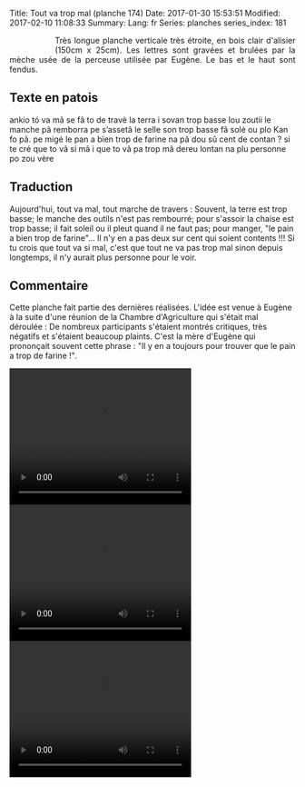 Title:  Tout va trop mal (planche 174)
Date: 2017-01-30 15:53:51
Modified: 2017-02-10 11:08:33
Summary: 
Lang: fr
Series: planches
series_index: 181


<figure class="image-block" style="float: left;">
  <img alt="" src="{static}/images/planche_174-2.png">
  <figcaption style="max-width: 90px"></figcaption>
</figure>
<p style="text-align:justify;">Très longue planche verticale très étroite, en bois clair d'alisier (150cm x 25cm). Les lettres sont gravées et brulées par la mèche usée de la perceuse utilisée par Eugène. Le bas et le haut sont fendus.</p>

## Texte en patois
ankio tó va mâ se fâ to de travè la terra i sovan trop basse lou zoutii le manche pâ remborra pe s’assetâ le selle son trop basse fâ solé ou plo Kan fo pâ. pe migé le pan a bïen trop de farine na pâ dou sû cent de contan ? si te cré que to vâ si mâ i que to vâ pa trop mâ dereu lontan na plu personne po zou vère

## Traduction
Aujourd'hui, tout va mal, tout marche de travers : Souvent, la terre est trop basse; le manche des outils n'est pas rembourré; pour s'assoir la chaise est trop basse; il fait soleil ou il pleut quand il ne faut pas; pour manger, "le pain a bien trop de farine"… Il n'y en a pas deux sur cent qui soient contents !!!  Si tu crois que tout va si mal, c'est que tout ne va pas trop mal sinon depuis longtemps, il n'y aurait plus personne pour le voir.


## Commentaire
Cette planche fait partie des dernières réalisées. L'idée est venue à Eugène à la suite d'une réunion de la Chambre d'Agriculture qui s'était mal déroulée : De nombreux participants s'étaient montrés critiques, très négatifs et s'étaient beaucoup plaints.
C'est la mère d'Eugène qui prononçait souvent cette phrase : "Il y en a toujours pour trouver que le pain a trop de farine !".



<video width="320" height="240" controls>
  <source src="https://d1njpgd0ygatdn.cloudfront.net/video_174.mp4" type="video/mp4">
</video>

<video width="320" height="240" controls>
  <source src="https://d1njpgd0ygatdn.cloudfront.net/video_174debut.mp4" type="video/mp4">
</video>

<video width="320" height="240" controls>
  <source src="https://d1njpgd0ygatdn.cloudfront.net/video_174fin.mp4" type="video/mp4">
</video>
